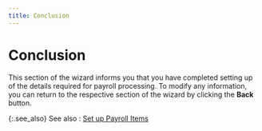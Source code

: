 ```yaml
---
title: Conclusion
---
```


# Conclusion


This section of the wizard informs you that you have completed setting  up of the details required for payroll processing. To modify any information,  you can return to the respective section of the wizard by clicking the  **Back** button.


{:.see_also}
See also
: [Set up Payroll  Items]({{site.prl_baseurl}}/setup/payroll-items/setting-up-payroll-items/setting_up_payroll_items.html)
